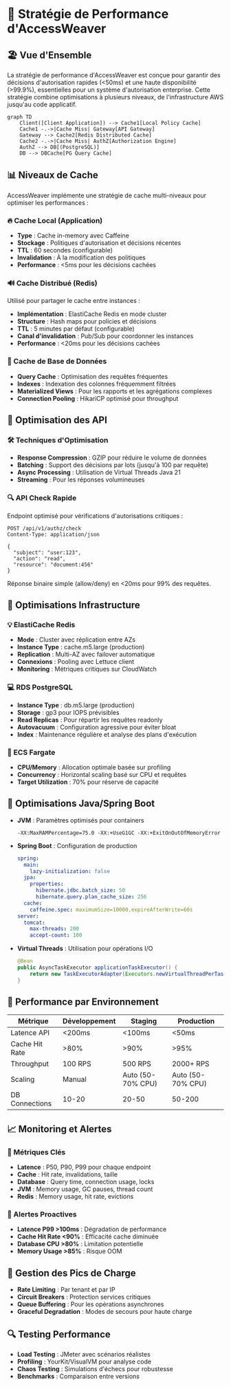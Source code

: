 # 🚀 Stratégie de Performance d'AccessWeaver

## 🏖️ Vue d'Ensemble

La stratégie de performance d'AccessWeaver est conçue pour garantir des décisions d'autorisation rapides (<50ms) et une haute disponibilité (>99.9%), essentielles pour un système d'autorisation enterprise. Cette stratégie combine optimisations à plusieurs niveaux, de l'infrastructure AWS jusqu'au code applicatif.

```mermaid
graph TD
    Client([Client Application]) --> Cache1[Local Policy Cache]
    Cache1 -.->|Cache Miss| Gateway[API Gateway]
    Gateway --> Cache2[Redis Distributed Cache]
    Cache2 -.->|Cache Miss| AuthZ[Authorization Engine]
    AuthZ --> DB[(PostgreSQL)]
    DB --> DBCache[PG Query Cache]
```

## 📊 Niveaux de Cache

AccessWeaver implémente une stratégie de cache multi-niveaux pour optimiser les performances :

### 🔥 Cache Local (Application)

- **Type** : Cache in-memory avec Caffeine
- **Stockage** : Politiques d'autorisation et décisions récentes
- **TTL** : 60 secondes (configurable)
- **Invalidation** : À la modification des politiques
- **Performance** : <5ms pour les décisions cachées

### 🔊 Cache Distribué (Redis)

Utilisé pour partager le cache entre instances :

- **Implémentation** : ElastiCache Redis en mode cluster
- **Structure** : Hash maps pour policies et décisions
- **TTL** : 5 minutes par défaut (configurable)
- **Canal d'invalidation** : Pub/Sub pour coordonner les instances
- **Performance** : <20ms pour les décisions cachées

### 💾 Cache de Base de Données

- **Query Cache** : Optimisation des requêtes fréquentes
- **Indexes** : Indexation des colonnes fréquemment filtrées
- **Materialized Views** : Pour les rapports et les agrégations complexes
- **Connection Pooling** : HikariCP optimisé pour throughput

## 🌊 Optimisation des API

### 🛠️ Techniques d'Optimisation

- **Response Compression** : GZIP pour réduire le volume de données
- **Batching** : Support des décisions par lots (jusqu'à 100 par requête)
- **Async Processing** : Utilisation de Virtual Threads Java 21
- **Streaming** : Pour les réponses volumineuses

### 🔍 API Check Rapide

Endpoint optimisé pour vérifications d'autorisations critiques :

```http
POST /api/v1/authz/check
Content-Type: application/json

{
  "subject": "user:123",
  "action": "read",
  "resource": "document:456"
}
```

Réponse binaire simple (allow/deny) en <20ms pour 99% des requêtes.

## 🔌 Optimisations Infrastructure

### 💡 ElastiCache Redis

- **Mode** : Cluster avec réplication entre AZs
- **Instance Type** : cache.m5.large (production)
- **Replication** : Multi-AZ avec failover automatique
- **Connexions** : Pooling avec Lettuce client
- **Monitoring** : Métriques critiques sur CloudWatch

### 💻 RDS PostgreSQL

- **Instance Type** : db.m5.large (production)
- **Storage** : gp3 pour IOPS prévisibles
- **Read Replicas** : Pour répartir les requêtes readonly
- **Autovacuum** : Configuration agressive pour éviter bloat
- **Index** : Maintenance régulière et analyse des plans d'exécution

### 🔗 ECS Fargate

- **CPU/Memory** : Allocation optimale basée sur profiling
- **Concurrency** : Horizontal scaling basé sur CPU et requêtes
- **Target Utilization** : 70% pour réserve de capacité

## 🚀 Optimisations Java/Spring Boot

- **JVM** : Paramètres optimisés pour containers
  ```
  -XX:MaxRAMPercentage=75.0 -XX:+UseG1GC -XX:+ExitOnOutOfMemoryError
  ```

- **Spring Boot** : Configuration de production
  ```yaml
  spring:
    main:
      lazy-initialization: false
    jpa:
      properties:
        hibernate.jdbc.batch_size: 50
        hibernate.query.plan_cache_size: 256
    cache:
      caffeine.spec: maximumSize=10000,expireAfterWrite=60s
  server:
    tomcat:
      max-threads: 200
      accept-count: 100
  ```

- **Virtual Threads** : Utilisation pour opérations I/O
  ```java
  @Bean
  public AsyncTaskExecutor applicationTaskExecutor() {
      return new TaskExecutorAdapter(Executors.newVirtualThreadPerTaskExecutor());
  }
  ```

## 📏 Performance par Environnement

| Métrique | Développement | Staging | Production |
|-----------|---------------|---------|------------|
| Latence API | <200ms | <100ms | <50ms |
| Cache Hit Rate | >80% | >90% | >95% |
| Throughput | 100 RPS | 500 RPS | 2000+ RPS |
| Scaling | Manual | Auto (50-70% CPU) | Auto (50-70% CPU) |
| DB Connections | 10-20 | 20-50 | 50-200 |

## 📈 Monitoring et Alertes

### 📄 Métriques Clés

- **Latence** : P50, P90, P99 pour chaque endpoint
- **Cache** : Hit rate, invalidations, taille
- **Database** : Query time, connection usage, locks
- **JVM** : Memory usage, GC pauses, thread count
- **Redis** : Memory usage, hit rate, evictions

### 🔔 Alertes Proactives

- **Latence P99 >100ms** : Dégradation de performance
- **Cache Hit Rate <90%** : Efficacité cache diminuée
- **Database CPU >80%** : Limitation potentielle
- **Memory Usage >85%** : Risque OOM

## 🚨 Gestion des Pics de Charge

- **Rate Limiting** : Par tenant et par IP
- **Circuit Breakers** : Protection services critiques
- **Queue Buffering** : Pour les opérations asynchrones
- **Graceful Degradation** : Modes de secours pour haute charge

## 🔍 Testing Performance

- **Load Testing** : JMeter avec scénarios réalistes
- **Profiling** : YourKit/VisualVM pour analyse code
- **Chaos Testing** : Simulations d'échecs pour robustesse
- **Benchmarks** : Comparaison entre versions